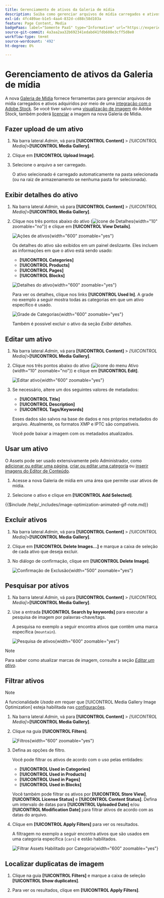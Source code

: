 ```yaml
---
title: Gerenciamento de ativos da Galeria de mídia
description: Saiba como gerenciar arquivos de mídia carregados e ativos adquiridos por meio de uma integração com o Adobe Stock.
exl-id: 4fc489ae-b1e5-4aa4-832d-cd88c58d103a
feature: Page Content, Media
badgePaas: label="Somente PaaS" type="Informative" url="https://experienceleague.adobe.com/en/docs/commerce/user-guides/product-solutions" tooltip="Aplica-se somente a projetos do Adobe Commerce na nuvem (infraestrutura do PaaS gerenciada pela Adobe) e a projetos locais."
source-git-commit: 4a3aa2aa32b692341edabd41fdb608e3cff5d8e0
workflow-type: tm+mt
source-wordcount: '492'
ht-degree: 0%

---
```


# Gerenciamento de ativos da Galeria de mídia

A nova [Galeria de Mídia](media-gallery.md) fornece ferramentas para gerenciar arquivos de mídia carregados e ativos adquiridos por meio de uma [integração com o Adobe Stock](adobe-stock.md). Se você tiver salvo uma [visualização de imagem](adobe-stock-save-preview.md) do Adobe Stock, também poderá [licenciar](adobe-stock-license-image.md) a imagem na nova Galeria de Mídia.

## Fazer upload de um ativo

1. Na barra lateral _Admin_, vá para **[!UICONTROL Content]** > _[!UICONTROL Media]_>**[!UICONTROL Media Gallery]**.

1. Clique em **[!UICONTROL Upload Image]**.

1. Selecione o arquivo a ser carregado.

   O ativo selecionado é carregado automaticamente na pasta selecionada (ou na raiz de armazenamento se nenhuma pasta for selecionada).

## Exibir detalhes do ativo

1. Na barra lateral _Admin_, vá para **[!UICONTROL Content]** > _[!UICONTROL Media]_>**[!UICONTROL Media Gallery]**.

1. Clique nos três pontos abaixo do ativo (![ícone de Detalhes](./assets/media-gallery-asset-menu-icon.png){width="10" zoomable="no"}) e clique em **[!UICONTROL View Details]**.

   ![Ações de ativos](./assets/media-gallery-asset-actions.png){width="600" zoomable="yes"}

   Os detalhes do ativo são exibidos em um painel deslizante. Eles incluem as informações em que o ativo está sendo usado:

   - **[!UICONTROL Categories]**
   - **[!UICONTROL Products]**
   - **[!UICONTROL Pages]**
   - **[!UICONTROL Blocks]**

   ![Detalhes do ativo](./assets/media-gallery-asset-details.png){width="600" zoomable="yes"}

   Para ver os detalhes, clique nos links **[!UICONTROL Used In]**. A grade no exemplo a seguir mostra todas as categorias em que um ativo específico é usado.

   ![Grade de Categorias](./assets/media-gallery-asset-categories.png){width="600" zoomable="yes"}

   Também é possível excluir o ativo da seção _Exibir detalhes_.

## Editar um ativo

1. Na barra lateral _Admin_, vá para **[!UICONTROL Content]** > _[!UICONTROL Media]_>**[!UICONTROL Media Gallery]**.

1. Clique nos três pontos abaixo do ativo (![ícone do menu Ativo](./assets/media-gallery-asset-menu-icon.png){width="10" zoomable="no"}) e clique em **[!UICONTROL Edit]**.

   ![Editar ativo](./assets/media-gallery-edit-asset.png){width="600" zoomable="yes"}

1. Se necessário, altere um dos seguintes valores de metadados:

   - **[!UICONTROL Title]**
   - **[!UICONTROL Description]**
   - **[!UICONTROL Tags/Keywords]**

   Esses dados são salvos na base de dados e nos próprios metadados do arquivo. Atualmente, os formatos XMP e IPTC são compatíveis.

   Você pode baixar a imagem com os metadados atualizados.

## Usar um ativo

O Assets pode ser usado extensivamente pelo Administrador, como [adicionar ou editar uma página](page-add.md), [criar ou editar uma categoria](../catalog/category-create.md) ou [inserir imagens do Editor de Conteúdo](editor-insert-image.md).

1. Acesse a nova Galeria de mídia em uma área que permite usar ativos de mídia.

1. Selecione o ativo e clique em **[!UICONTROL Add Selected]**.

{{$include /help/_includes/image-optimization-animated-gif-note.md}}

## Excluir ativos

1. Na barra lateral _Admin_, vá para **[!UICONTROL Content]** > _[!UICONTROL Media]_>**[!UICONTROL Media Gallery]**.

1. Clique em **[!UICONTROL Delete Images...]** e marque a caixa de seleção de cada ativo que deseja excluir.

1. No diálogo de confirmação, clique em **[!UICONTROL Delete Image]**.

   ![Confirmação de Exclusão](./assets/media-gallery-bulk-delete-confirm.png){width="500" zoomable="yes"}

## Pesquisar por ativos

1. Na barra lateral _Admin_, vá para **[!UICONTROL Content]** > _[!UICONTROL Media]_>**[!UICONTROL Media Gallery]**.

1. Use a entrada **[!UICONTROL Search by keywords]** para executar a pesquisa de imagem por palavras-chave/tags.

   A pesquisa no exemplo a seguir encontra ativos que contêm uma marca específica (`mountain`).

   ![Pesquisa de ativos](./assets/media-gallery-asset-search.png){width="600" zoomable="yes"}

>[!NOTE]
>
>Para saber como atualizar marcas de imagem, consulte a seção _[Editar um ativo](#edit-an-asset)_.

## Filtrar ativos

>[!NOTE]
>
>A funcionalidade _Usada em_ requer que [!UICONTROL Media Gallery Image Optimization] esteja habilitada nas [configurações](media-gallery-image-optimization.md).

1. Na barra lateral _Admin_, vá para **[!UICONTROL Content]** > _[!UICONTROL Media]_>**[!UICONTROL Media Gallery]**.

1. Clique na guia **[!UICONTROL Filters]**.

   ![Filtros](./assets/media-gallery-filters.png){width="600" zoomable="yes"}

1. Defina as opções de filtro.

   Você pode filtrar os ativos de acordo com o uso pelas entidades:

   - **[!UICONTROL Used in Categories]**
   - **[!UICONTROL Used in Products]**
   - **[!UICONTROL Used in Pages]**
   - **[!UICONTROL Used in Blocks]**

   Você também pode filtrar os ativos por **[!UICONTROL Store View]**, **[!UICONTROL License Status]** e **[!UICONTROL Content Status]**. Defina um intervalo de datas para **[!UICONTROL Uploaded Date]** e/ou **[!UICONTROL Modification Date]** para filtrar ativos de acordo com as datas do arquivo.

1. Clique em **[!UICONTROL Apply Filters]** para ver os resultados.

   A filtragem no exemplo a seguir encontra ativos que são usados em uma categoria específica (`cars`) e estão habilitados.

   ![Filtrar Assets Habilitado por Categoria](./assets/media-gallery-filter-by-category.png){width="600" zoomable="yes"}

## Localizar duplicatas de imagem

1. Clique na guia **[!UICONTROL Filters]** e marque a caixa de seleção **[!UICONTROL Show duplicates]**.

1. Para ver os resultados, clique em **[!UICONTROL Apply Filters]**.

<!-- Last updated from includes: 2024-01-30 15:43:39 -->
